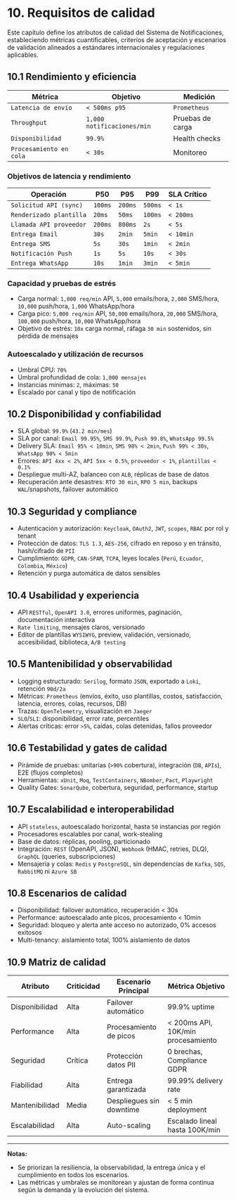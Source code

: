 # 10. Requisitos de calidad

Este capítulo define los atributos de calidad del Sistema de Notificaciones, estableciendo métricas cuantificables, criterios de aceptación y escenarios de validación alineados a estándares internacionales y regulaciones aplicables.

## 10.1 Rendimiento y eficiencia

| Métrica                | Objetivo             | Medición         |
|------------------------|---------------------|------------------|
| `Latencia de envío`    | `< 500ms p95`       | `Prometheus`     |
| `Throughput`           | `1,000 notificaciones/min` | Pruebas de carga |
| `Disponibilidad`       | `99.9%`             | Health checks    |
| `Procesamiento en cola`| `< 30s`             | Monitoreo        |

### Objetivos de latencia y rendimiento

| Operación                | P50    | P95    | P99    | SLA Crítico   |
|--------------------------|--------|--------|--------|---------------|
| `Solicitud API (sync)`   | `100ms`| `200ms`| `500ms`| `< 1s`        |
| `Renderizado plantilla`  | `20ms` | `50ms` | `100ms`| `< 200ms`     |
| `Llamada API proveedor`  | `200ms`| `800ms`| `2s`   | `< 5s`        |
| `Entrega Email`          | `30s`  | `2min` | `5min` | `< 10min`     |
| `Entrega SMS`            | `5s`   | `30s`  | `1min` | `< 2min`      |
| `Notificación Push`      | `1s`   | `5s`   | `10s`  | `< 30s`       |
| `Entrega WhatsApp`       | `10s`  | `1min` | `3min` | `< 5min`      |

### Capacidad y pruebas de estrés

- Carga normal: `1,000 req/min` API, `5,000` emails/hora, `2,000` SMS/hora, `10,000` push/hora, `1,000` WhatsApp/hora
- Carga pico: `5,000 req/min` API, `50,000` emails/hora, `20,000` SMS/hora, `100,000` push/hora, `10,000` WhatsApp/hora
- Objetivo de estrés: `10x` carga normal, ráfaga `30 min` sostenidos, sin pérdida de mensajes

### Autoescalado y utilización de recursos

- Umbral CPU: `70%`
- Umbral profundidad de cola: `1,000 mensajes`
- Instancias mínimas: `2`, máximas: `50`
- Escalado por canal y tipo de notificación

## 10.2 Disponibilidad y confiabilidad

- SLA global: `99.9%` (`43.2 min/mes`)
- SLA por canal: `Email 99.95%`, `SMS 99.9%`, `Push 99.8%`, `WhatsApp 99.5%`
- Delivery SLA: `Email 95% < 10min`, `SMS 98% < 2min`, `Push 99% < 30s`, `WhatsApp 90% < 5min`
- Errores: `API 4xx < 2%`, `API 5xx < 0.5%`, `proveedor < 1%`, `plantillas < 0.1%`
- Despliegue multi-AZ, balanceo con `ALB`, réplicas de base de datos
- Recuperación ante desastres: `RTO 30 min`, `RPO 5 min`, backups `WAL`/snapshots, failover automático

## 10.3 Seguridad y compliance

- Autenticación y autorización: `Keycloak`, `OAuth2`, `JWT`, `scopes`, `RBAC` por rol y tenant
- Protección de datos: `TLS 1.3`, `AES-256`, cifrado en reposo y en tránsito, hash/cifrado de `PII`
- Cumplimiento: `GDPR`, `CAN-SPAM`, `TCPA`, leyes locales (`Perú`, `Ecuador`, `Colombia`, `México`)
- Retención y purga automática de datos sensibles

## 10.4 Usabilidad y experiencia

- API `RESTful`, `OpenAPI 3.0`, errores uniformes, paginación, documentación interactiva
- `Rate limiting`, mensajes claros, versionado
- Editor de plantillas `WYSIWYG`, preview, validación, versionado, accesibilidad, biblioteca, `A/B testing`

## 10.5 Mantenibilidad y observabilidad

- Logging estructurado: `Serilog`, formato `JSON`, exportado a `Loki`, retención `90d/2a`
- Métricas: `Prometheus` (envíos, éxito, uso plantillas, costos, satisfacción, latencia, errores, colas, recursos, DB)
- Trazas: `OpenTelemetry`, visualización en `Jaeger`
- `SLO`/`SLI`: disponibilidad, error rate, percentiles
- Alertas críticas: error `>5%`, caídas, colas detenidas, fallos proveedor

## 10.6 Testabilidad y gates de calidad

- Pirámide de pruebas: unitarias (`>90%` cobertura), integración (`DB`, `APIs`), E2E (flujos completos)
- Herramientas: `xUnit`, `Moq`, `TestContainers`, `NBomber`, `Pact`, `Playwright`
- Quality Gates: `SonarQube`, cobertura, seguridad, performance, startup

## 10.7 Escalabilidad e interoperabilidad

- API `stateless`, autoescalado horizontal, hasta `50` instancias por región
- Procesadores escalables por canal, work-stealing
- Base de datos: réplicas, pooling, particionado
- Integración: `REST` (OpenAPI, JSON), `Webhook` (HMAC, retries, DLQ), `GraphQL` (queries, subscripciones)
- Mensajería y colas: `Redis` y `PostgreSQL`, sin dependencias de `Kafka`, `SQS`, `RabbitMQ` ni `Azure SB`

## 10.8 Escenarios de calidad

- Disponibilidad: failover automático, recuperación < 30s
- Performance: autoescalado ante picos, procesamiento < 10min
- Seguridad: bloqueo y alerta ante acceso no autorizado, 0% accesos exitosos
- Multi-tenancy: aislamiento total, 100% aislamiento de datos

## 10.9 Matriz de calidad

| Atributo      | Criticidad | Escenario Principal         | Métrica Objetivo                |
|--------------|------------|----------------------------|---------------------------------|
| Disponibilidad| Alta       | Failover automático        | 99.9% uptime                    |
| Performance   | Alta       | Procesamiento de picos     | < 200ms API, 10K/min procesamiento |
| Seguridad     | Crítica    | Protección datos PII       | 0 brechas, Compliance GDPR      |
| Fiabilidad    | Alta       | Entrega garantizada        | 99.99% delivery rate            |
| Mantenibilidad| Media      | Despliegues sin downtime   | < 5 min deployment              |
| Escalabilidad | Alta       | Auto-scaling               | Escalado lineal hasta 100K/min  |

---

**Notas:**

- Se priorizan la resiliencia, la observabilidad, la entrega única y el cumplimiento en todos los escenarios.
- Las métricas y umbrales se monitorean y ajustan de forma continua según la demanda y la evolución del sistema.
